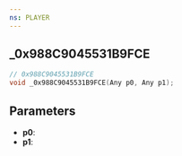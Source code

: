 ```yaml
---
ns: PLAYER
---
```

## _0x988C9045531B9FCE

```c
// 0x988C9045531B9FCE
void _0x988C9045531B9FCE(Any p0, Any p1);
```

## Parameters
* **p0**:
* **p1**:

